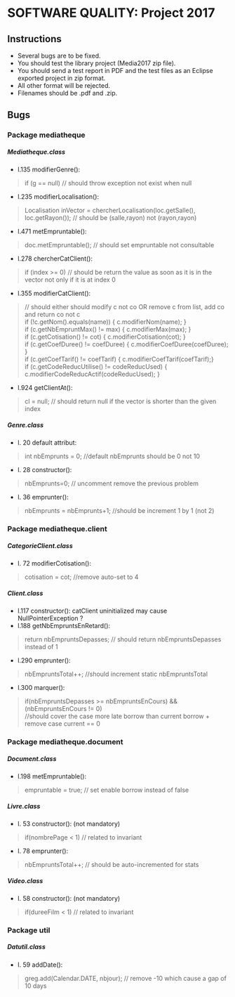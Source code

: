 # SOFTWARE QUALITY: Project 2017

## Instructions

 - Several bugs are to be fixed.
 - You should test the library project (Media2017 zip file).
 - You should send a test report in PDF and the test files as an Eclipse exported project in zip format.
 - All other format will be rejected.
 - Filenames should be <yourName>.pdf and <yourName>.zip.

## Bugs

### Package mediatheque

##### Mediatheque.class
 - l.135 modifierGenre():
 > if (g == null) // should throw exception not exist when null
 - l.235 modifierLocalisation():
 > Localisation inVector = chercherLocalisation(loc.getSalle(), loc.getRayon()); // should be (salle,rayon) not (rayon,rayon)
 - l.471 metEmpruntable():
 > doc.metEmpruntable(); // should set empruntable not consultable
 - l.278 chercherCatClient():
 > if (index >= 0) // should be return the value as soon as it is in the vector not only if it is at index 0
 - l.355 modifierCatClient():
 > // should either should modify c not co OR remove c from list, add co and return co not c  
 > if (!c.getNom().equals(name)) { c.modifierNom(name); }  
 > if (c.getNbEmpruntMax() != max) { c.modifierMax(max); }  
 > if (c.getCotisation() != cot) { c.modifierCotisation(cot); }  
 > if (c.getCoefDuree() != coefDuree) { c.modifierCoefDuree(coefDuree); }  
 > if (c.getCoefTarif() != coefTarif) { c.modifierCoefTarif(coefTarif);}  
 > if (c.getCodeReducUtilise() != codeReducUsed) { c.modifierCodeReducActif(codeReducUsed); }  
 - l.924 getClientAt():
 > cl = null; // should return null if the vector is shorter than the given index

##### Genre.class
 - l. 20 default attribut: 
 > int nbEmprunts = 0; //default nbEmprunts should be 0 not 10
 - l. 28 constructor():	
 >	nbEmprunts=0; // uncomment remove the previous problem
 - l. 36 emprunter():
 > nbEmprunts = nbEmprunts+1; //should be increment 1 by 1 (not 2)

### Package mediatheque.client

##### CategorieClient.class
 - l. 72 modifierCotisation():
 >	cotisation = cot; //remove auto-set to 4

##### Client.class
 - l.117 constructor(): catClient uninitialized may cause NullPointerException ?
 - l.188 getNbEmpruntsEnRetard():
 > return nbEmpruntsDepasses; // should return nbEmpruntsDepasses instead of 1
 - l.290 emprunter():
 > nbEmpruntsTotal++; //should increment static nbEmpruntsTotal
 - l.300 marquer():
 > if(nbEmpruntsDepasses >= nbEmpruntsEnCours) && (nbEmpruntsEnCours != 0)  
 > //should cover the case more late borrow than current borrow + remove case current == 0

### Package mediatheque.document

##### Document.class
 - l.198 metEmpruntable():
 > empruntable = true; // set enable borrow instead of false					


##### Livre.class
 - l. 53 constructor(): (not mandatory)
 > if(nombrePage < 1) // related to invariant
 - l. 78 emprunter():
 > nbEmpruntsTotal++; // should be auto-incremented for stats

##### Video.class
 - l. 58 constructor(): (not mandatory)
 > if(dureeFilm < 1) // related to invariant


### Package util

##### Datutil.class
 - l. 59 addDate():
 > greg.add(Calendar.DATE, nbjour); // remove -10 which cause a gap of 10 days
